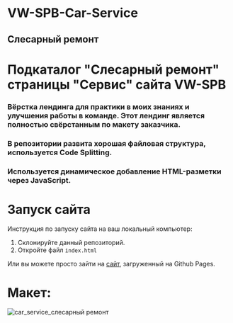 # VW-SPB-Car-Service 
## Слесарный ремонт
# Подкаталог "Слесарный ремонт" страницы "Сервис" сайта VW-SPB
### Вёрстка лендинга для практики в моих знаниях и улучшения работы в команде. Этот лендинг является полностью свёрстанным по макету заказчика. 
### В репозитории развита хорошая файловая структура, используется Code Splitting.
### Используется динамическое добавление HTML-разметки через JavaScript.

# Запуск сайта
Инструкция по запуску сайта на ваш локальный компьютер:
   1. Склонируйте данный репозиторий.
   2. Откройте файл ```index.html```
   
Или вы можете просто зайти на [сайт](kriswis.github.io/VW-SPB-Car_service_locksmith_repair/), загруженный на Github Pages.
# Макет:
![car_service_слесарный ремонт](https://github.com/KrisWis/VW-SPB-Car_service_locksmith_repair/assets/94256853/16f52932-f14a-4781-a2ab-12745ed3453e)
